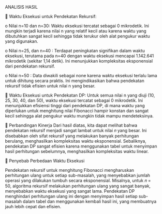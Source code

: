 ANALISIS HASIL

	Waktu Eksekusi untuk Pendekatan Rekursif:

o	Nilai n=10 dan n=30: Waktu eksekusi tercatat sebagai 0 mikrodetik. Ini mungkin terjadi karena nilai n yang relatif kecil atau karena waktu yang dibutuhkan sangat kecil sehingga tidak terukur oleh alat pengukur waktu yang digunakan.

o	Nilai n=25,   dan n=40 : Terdapat peningkatan signifikan dalam waktu eksekusi, terutama pada n=40 dengan waktu eksekusi mencapai 1.142.641 mikrodetik (sekitar 1,14 detik). Ini menunjukkan kompleksitas eksponensial dari pendekatan rekursif.

o	Nilai n=50 : Data diwakili sebagai none karena waktu eksekusi terlalu lama untuk dihitung secara praktis. Ini mengindikasikan bahwa pendekatan rekursif tidak efisien untuk nilai n yang besar.

	Waktu Eksekusi untuk Pendekatan DP:
Untuk semua nilai n yang diuji (10, 25, 30, 40, dan 50), waktu eksekusi tercatat sebagai 0 mikrodetik. Ini menunjukkan efisiensi tinggi dari pendekatan DP, di mana waktu yang diperlukan untuk menghitung nilai Fibonacci hampir konstan dan sangat kecil sehingga alat pengukur waktu mungkin tidak mampu mendeteksinya.

	Perbandingan Kinerja
Dari hasil diatas, kita dapat melihat bahwa pendekatan rekursif menjadi sangat lambat untuk nilai 𝑛 yang besar. Ini disebabkan oleh sifat rekursif yang melakukan banyak perhitungan berulang, menghasilkan kompleksitas waktu eksponensial. Sebaliknya, pendekatan DP sangat efisien karena menggunakan tabel untuk menyimpan hasil perhitungan sebelumnya, menghasilkan kompleksitas waktu linear.

	Penyebab Perbedaan Waktu Eksekusi

Pendekatan rekursif untuk menghitung Fibonacci mengharuskan perhitungan ulang untuk setiap sub-masalah, yang menyebabkan jumlah operasi yang dilakukan tumbuh secara eksponensial. Misalnya, untuk 𝑛 = 50, algoritma rekursif melakukan perhitungan ulang yang sangat banyak, menyebabkan waktu eksekusi yang sangat lama. Pendekatan DP menghindari perhitungan ulang ini dengan menyimpan hasil setiap sub-masalah dalam tabel dan menggunakan kembali hasil ini, yang membuatnya jauh lebih cepat dan efisien.
